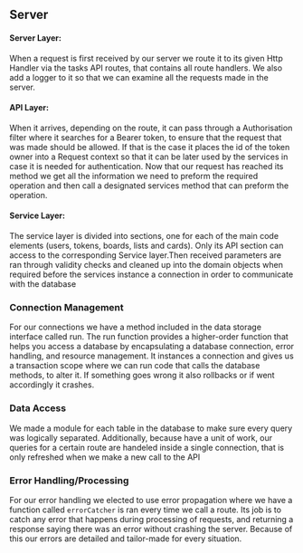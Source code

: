 ## Server

#### Server Layer:

When a request is first received by our server we route it to its given Http Handler via the tasks API routes, that
contains all route handlers.
We also add a logger to it so that we can examine all the requests made in the server.

#### API Layer:

When it arrives, depending on the route, it can pass through a Authorisation filter where it searches for a Bearer
token, to ensure that the request that was made should be allowed. If that is the case it places the id of the token
owner into a Request context so that it can be later used by the services in case it is needed for authentication.
Now that our request has reached its method we get all the information we need to preform the required operation and
then call a designated services method that can preform the operation.

#### Service Layer:

The service layer is divided into sections, one for each of the main code elements (users, tokens, boards, lists and
cards). Only its API section can access to the corresponding Service layer.Then received parameters are
ran through validity checks and cleaned up into the domain objects when required before the services instance a
connection in order to communicate with the database

### Connection Management

For our connections we have a method included in the data storage interface called run. The run function provides a
higher-order function that helps you access a database by encapsulating a database connection, error handling, and
resource management. It instances a connection and gives us a transaction scope where we can run code that calls the
database methods, to alter it. If something goes wrong it also rollbacks or if went accordingly it crashes.

### Data Access

We made a module for each table in the database to make sure every query was logically separated.
Additionally, because have a unit of work, our queries for a certain route are handeled inside a single connection, 
that is only refreshed when we make a new call to the API

### Error Handling/Processing

For our error handling we elected to use error propagation where we have a function called `errorCatcher` is ran every
time we call a route. Its job is to catch any error that happens during processing of requests, and returning a response
saying there was an error without crashing the server.
Because of this our errors are detailed and tailor-made for every situation.
